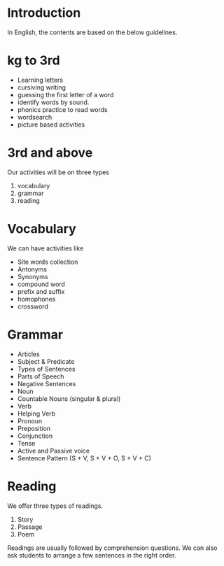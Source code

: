 # Introduction

In English, the contents are based on the below guidelines.

# kg to 3rd

- Learning letters
- cursiving writing
- guessing the first letter of a word
- identify words by sound.
- phonics practice to read words
- wordsearch
- picture based activities

# 3rd and above

Our activities will be on three types

1. vocabulary
2. grammar
3. reading

# Vocabulary

We can have activities like

- Site words collection
- Antonyms
- Synonyms
- compound word
- prefix and suffix
- homophones
- crossword

# Grammar

- Articles
- Subject & Predicate
- Types of Sentences
- Parts of Speech
- Negative Sentences
- Noun
- Countable Nouns (singular & plural)
- Verb
- Helping Verb
- Pronoun
- Preposition
- Conjunction
- Tense
- Active and Passive voice
- Sentence Pattern (S + V, S + V + O, S + V + C)

# Reading

We offer three types of readings.

1. Story
2. Passage
3. Poem

Readings are usually followed by comprehension questions. We can also ask
students to arrange a few sentences in the right order.
